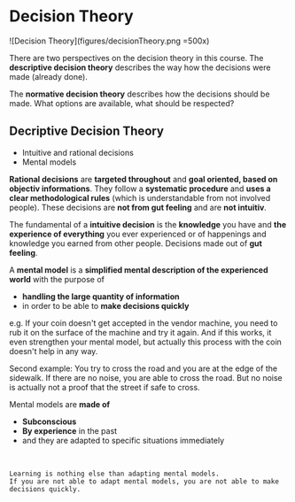 # Decision Theory
<!-- Click Ctrl+P and execute "ext install amoosbr.markdown-imsize" to support image size -->
![Decision Theory](figures/decisionTheory.png =500x)

There are two perspectives on the decision theory in this course. The __descriptive decision theory__ describes the way how the decisions were made (already done). 

The __normative decision theory__ describes how the decisions should be made. What options are available, what should be respected? 

## Decriptive Decision Theory
- Intuitive and rational decisions
- Mental models

__Rational decisions__ are __targeted throughout__ and __goal oriented, based on objectiv informations__. They follow a __systematic procedure__ and __uses a clear methodological rules__ (which is understandable from not involved people). These decisions are __not from gut feeling__ and are __not intuitiv__. 

The fundamental of a __intuitive decision__ is the __knowledge__ you have and __the experience of everything__ you ever experienced or of happenings and knowledge you earned from other people. Decisions made out of __gut feeling__.

A __mental model__ is a __simplified mental description of the experienced world__ with the purpose of 
- __handling the large quantity of information__
- in order to be able to __make decisions quickly__

e.g. If your coin doesn't get accepted in the vendor machine, you need to rub it on the surface of the machine and try it again. And if this works, it even strengthen your mental model, but actually this process with the coin doesn't help in any way. 

Second example: You try to cross the road and you are at the edge of the sidewalk. If there are no noise, you are able to cross the road. But no noise is actually not a proof that the street if safe to cross.

Mental models are __made of__ 
- __Subconscious__
- __By experience__ in the past
- and they are adapted to specific situations immediately

</br>
 
    Learning is nothing else than adapting mental models.
    If you are not able to adapt mental models, you are not able to make decisions quickly.


